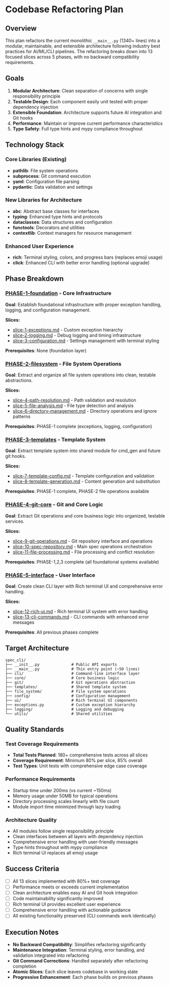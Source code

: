 # Codebase Refactoring Plan

## Overview

This plan refactors the current monolithic `__main__.py` (1340+ lines) into a modular, maintainable, and extensible architecture following industry best practices for AI/ML/CLI pipelines. The refactoring breaks down into 13 focused slices across 5 phases, with no backward compatibility requirements.

## Goals

1. **Modular Architecture**: Clean separation of concerns with single responsibility principle
2. **Testable Design**: Each component easily unit tested with proper dependency injection
3. **Extensible Foundation**: Architecture supports future AI integration and Git hooks
4. **Performance**: Maintain or improve current performance characteristics
5. **Type Safety**: Full type hints and mypy compliance throughout

## Technology Stack

### Core Libraries (Existing)
- **pathlib**: File system operations
- **subprocess**: Git command execution  
- **yaml**: Configuration file parsing
- **pydantic**: Data validation and settings

### New Libraries for Architecture
- **abc**: Abstract base classes for interfaces
- **typing**: Enhanced type hints and protocols
- **dataclasses**: Data structures and configuration
- **functools**: Decorators and utilities
- **contextlib**: Context managers for resource management

### Enhanced User Experience
- **rich**: Terminal styling, colors, and progress bars (replaces emoji usage)
- **click**: Enhanced CLI with better error handling (optional upgrade)

## Phase Breakdown

### [PHASE-1-foundation](./PHASE-1-foundation/) - Core Infrastructure
**Goal**: Establish foundational infrastructure with proper exception handling, logging, and configuration management.

**Slices:**
- [slice-1-exceptions.md](./PHASE-1-foundation/slice-1-exceptions.md) - Custom exception hierarchy
- [slice-2-logging.md](./PHASE-1-foundation/slice-2-logging.md) - Debug logging and timing infrastructure  
- [slice-3-configuration.md](./PHASE-1-foundation/slice-3-configuration.md) - Settings management with terminal styling

**Prerequisites**: None (foundation layer)

### [PHASE-2-filesystem](./PHASE-2-filesystem/) - File System Operations
**Goal**: Extract and organize all file system operations into clean, testable abstractions.

**Slices:**
- [slice-4-path-resolution.md](./PHASE-2-filesystem/slice-4-path-resolution.md) - Path validation and resolution
- [slice-5-file-analysis.md](./PHASE-2-filesystem/slice-5-file-analysis.md) - File type detection and analysis
- [slice-6-directory-management.md](./PHASE-2-filesystem/slice-6-directory-management.md) - Directory operations and ignore patterns

**Prerequisites**: PHASE-1 complete (exceptions, logging, configuration)

### [PHASE-3-templates](./PHASE-3-templates/) - Template System  
**Goal**: Extract template system into shared module for cmd_gen and future git hooks.

**Slices:**
- [slice-7-template-config.md](./PHASE-3-templates/slice-7-template-config.md) - Template configuration and validation
- [slice-8-template-generation.md](./PHASE-3-templates/slice-8-template-generation.md) - Content generation and substitution

**Prerequisites**: PHASE-1 complete, PHASE-2 file operations available

### [PHASE-4-git-core](./PHASE-4-git-core/) - Git and Core Logic
**Goal**: Extract Git operations and core business logic into organized, testable services.

**Slices:**
- [slice-9-git-operations.md](./PHASE-4-git-core/slice-9-git-operations.md) - Git repository interface and operations
- [slice-10-spec-repository.md](./PHASE-4-git-core/slice-10-spec-repository.md) - Main spec operations orchestration  
- [slice-11-file-processing.md](./PHASE-4-git-core/slice-11-file-processing.md) - File processing and conflict resolution

**Prerequisites**: PHASE-1,2,3 complete (all foundational systems available)

### [PHASE-5-interface](./PHASE-5-interface/) - User Interface
**Goal**: Create clean CLI layer with Rich terminal UI and comprehensive error handling.

**Slices:**
- [slice-12-rich-ui.md](./PHASE-5-interface/slice-12-rich-ui.md) - Rich terminal UI system with error handling  
- [slice-13-cli-commands.md](./PHASE-5-interface/slice-13-cli-commands.md) - CLI commands with enhanced error messages

**Prerequisites**: All previous phases complete

## Target Architecture

```
spec_cli/
├── __init__.py              # Public API exports
├── __main__.py              # Thin entry point (~50 lines)
├── cli/                     # Command-line interface layer
├── core/                    # Core business logic  
├── git/                     # Git operations abstraction
├── templates/               # Shared template system
├── file_system/             # File system operations
├── config/                  # Configuration management
├── ui/                      # Rich terminal UI components
├── exceptions.py            # Custom exception hierarchy
├── logging/                 # Logging and debugging
└── utils/                   # Shared utilities
```

## Quality Standards

### Test Coverage Requirements
- **Total Tests Planned**: 180+ comprehensive tests across all slices
- **Coverage Requirement**: Minimum 80% per slice, 85% overall
- **Test Types**: Unit tests with comprehensive edge case coverage

### Performance Requirements  
- Startup time under 200ms (vs current ~150ms)
- Memory usage under 50MB for typical operations
- Directory processing scales linearly with file count
- Module import time minimized through lazy loading

### Architecture Quality
- All modules follow single responsibility principle
- Clean interfaces between all layers with dependency injection
- Comprehensive error handling with user-friendly messages
- Type hints throughout with mypy compliance
- Rich terminal UI replaces all emoji usage

## Success Criteria

- [ ] All 13 slices implemented with 80%+ test coverage
- [ ] Performance meets or exceeds current implementation  
- [ ] Clean architecture enables easy AI and Git hook integration
- [ ] Code maintainability significantly improved
- [ ] Rich terminal UI provides excellent user experience
- [ ] Comprehensive error handling with actionable guidance
- [ ] All existing functionality preserved (CLI commands work identically)

## Execution Notes

- **No Backward Compatibility**: Simplifies refactoring significantly
- **Maintenance Integration**: Terminal styling, error handling, and validation integrated into refactoring
- **Git Command Corrections**: Handled separately after refactoring completion
- **Atomic Slices**: Each slice leaves codebase in working state
- **Progressive Enhancement**: Each phase builds on previous phases